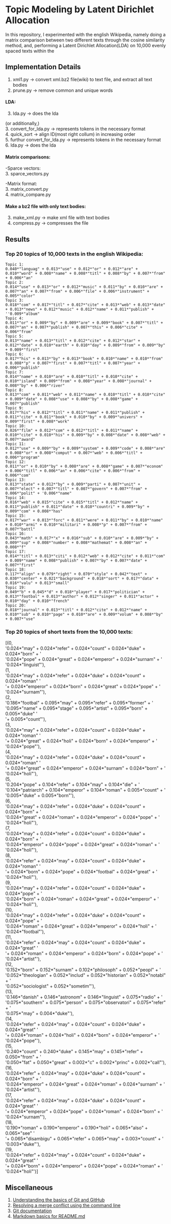 # Topic Modeling by Latent Dirichlet Allocation

In this repository, I experimented with the english Wikipedia, namely doing a matrix comparison between two different texts through the cosine similarity method, and, performing a Latent Dirichlet Allocation(LDA) on 10,000 evenly spaced texts within the 

## Implementation Details

1. xml1.py -> convert xml.bz2 file(wiki) to text file, and extract all text bodies
2. prune.py -> remove common and unique words


#### LDA:
3. lda.py -> does the lda

(or additionally,)  
3. convert_for_lda.py -> represents tokens in the necessary format  
4. quick_sort -> align ID(most right collum) in increasing order  
5. furthur convert_for_lda.py -> represents tokens in the necessary format  
6. lda.py -> does the lda

#### Matrix comparisons:

-Sparce vectors:  
3. sparce_vectors.py

-Matrix format:  
3. matrix_convert.py  
4. matrix_compare.py



#### Make a bz2 file with only text bodies:

3. make_xml.py -> make xml file with text bodies
4. compress.py -> compresses the file


## Results

### Top 20 topics of 10,000 texts in the english Wikipedia:
```
Topic 1:  
0.040*"languag" + 0.013*"use" + 0.012*"or" + 0.012*"are" + 0.010*"word" + 0.008*"name" + 0.008*"titl" + 0.008*"by" + 0.007*"from" + 0.006*"an"  
Topic 2:  
0.014*"use" + 0.013*"or" + 0.012*"music" + 0.011*"by" + 0.010*"are" + 0.007*"an" + 0.007*"from" + 0.006*"file" + 0.006*"instrument" + 0.005*"color"  
Topic 3:  
0.018*"com" + 0.017*"titl" + 0.017*"cite" + 0.013*"web" + 0.013*"date" + 0.013*"news" + 0.012*"music" + 0.012*"name" + 0.011*"publish" + ''0.009*"album"  
Topic 4:  
0.011*"or" + 0.009*"by" + 0.009*"are" + 0.009*"book" + 0.007*"titl" + 0.007*"an" + 0.007*"publish" + 0.007*"this" + 0.006*"cite" + 0.006*"from"  
Topic 5:  
0.013*"name" + 0.013*"titl" + 0.012*"cite" + 0.012*"star" + 0.012*"date" + 0.010*"earth" + 0.010*"day" + 0.009*"from" + 0.009*"by" + 0.009*"first"  
Topic 6:  
0.017*"his" + 0.013*"by" + 0.013*"book" + 0.010*"name" + 0.010*"from" + 0.008*"p" + 0.007*"first" + 0.007*"titl" + 0.007*"year" + 0.006*"publish"  
Topic 7:  
0.014*"name" + 0.010*"are" + 0.010*"titl" + 0.010*"cite" + 0.010*"island" + 0.009*"from" + 0.008*"year" + 0.008*"journal" + 0.008*"by" + 0.006*"river"  
Topic 8:  
0.013*"com" + 0.011*"web" + 0.011*"name" + 0.010*"titl" + 0.010*"cite" + 0.009*"date" + 0.008*"use" + 0.008*"by" + 0.008*"game" + 0.007*"publish"  
Topic 9:  
0.017*"his" + 0.012*"titl" + 0.011*"name" + 0.011*"publish" + 0.011*"cite" + 0.011*"book" + 0.010*"by" + 0.009*"univers" + 0.009*"first" + 0.008*"work"  
Topic 10:  
0.026*"film" + 0.012*"com" + 0.012*"titl" + 0.011*"name" + 0.010*"cite" + 0.010*"his" + 0.009*"by" + 0.008*"date" + 0.008*"web" + 0.007*"award"  
Topic 11:  
0.012*"use" + 0.009*"by" + 0.009*"system" + 0.009*"code" + 0.008*"are" + 0.008*"or" + 0.008*"comput" + 0.007*"web" + 0.006*"titl" + 0.006*"program"  
Topic 12:  
0.011*"or" + 0.010*"by" + 0.008*"are" + 0.008*"game" + 0.007*"econom" + 0.006*"titl" + 0.006*"an" + 0.006*"cite" + 0.006*"from" + 0.006*"com"  
Topic 13:  
0.013*"state" + 0.012*"by" + 0.009*"parti" + 0.007*"unit" + 0.007*"elect" + 0.007*"titl" + 0.007*"govern" + 0.007*"from" + 0.006*"polit" + '0.006*"name"  
Topic 14:  
0.016*"web" + 0.015*"cite" + 0.015*"titl" + 0.012*"name" + 0.011*"publish" + 0.011*"date" + 0.010*"countri" + 0.009*"by" + 0.009*"com" + 0.008*"has"  
Topic 15:  
0.017*"war" + 0.013*"forc" + 0.011*"were" + 0.011*"by" + 0.010*"name" + 0.010*"armi" + 0.010*"militari" + 0.008*"p" + 0.007*"from" + 0.007*"battl"  
Topic 16:  
0.043*"math" + 0.017*"x" + 0.016*"sub" + 0.010*"are" + 0.009*"by" + 0.009*"sup" + 0.008*"number" + 0.008*"mathemat" + 0.008*"an" + 0.008*"f"  
Topic 17:  
0.014*"titl" + 0.013*"citi" + 0.012*"web" + 0.012*"cite" + 0.011*"com" + 0.009*"name" + 0.008*"publish" + 0.007*"by" + 0.007*"date" + 0.007*"first"  
Topic 18:  
0.117*"align" + 0.079*"right" + 0.070*"style" + 0.042*"text" + 0.030*"center" + 0.021*"background" + 0.018*"sort" + 0.017*"data" + 0.016*"valu" + 0.013*"small"  
Topic 19:  
0.049*"b" + 0.045*"d" + 0.018*"player" + 0.017*"politician" + 0.013*"footbal" + 0.013*"author" + 0.012*"singer" + 0.011*"actor" + 0.010*"day" + 0.010*"french"  
Topic 20:  
0.018*"journal" + 0.013*"titl" + 0.012*"cite" + 0.012*"name" + 0.010*"sub" + 0.010*"page" + 0.010*"are" + 0.009*"volum" + 0.008*"by" + 0.007*"use"  
```

### Top 20 topics of short texts from the 10,000 texts:
[(0,  
  '0.024*"may" + 0.024*"refer" + 0.024*"count" + 0.024*"duke" + 0.024*"born" + '  
  '0.024*"pope" + 0.024*"great" + 0.024*"emperor" + 0.024*"surnam" + '  
  '0.024*"linguist"'),  
 (1,  
  '0.024*"may" + 0.024*"refer" + 0.024*"duke" + 0.024*"count" + 0.024*"roman" '  
  '+ 0.024*"emperor" + 0.024*"born" + 0.024*"great" + 0.024*"pope" + '  
  '0.024*"surnam"'),  
 (2,  
  '0.186*"footbal" + 0.095*"may" + 0.095*"refer" + 0.095*"former" + '  
  '0.095*"name" + 0.095*"stage" + 0.095*"artist" + 0.095*"born" + 0.005*"duke" '  
  '+ 0.005*"count"'),  
 (3,  
  '0.024*"may" + 0.024*"refer" + 0.024*"count" + 0.024*"duke" + 0.024*"roman" '  
  '+ 0.024*"great" + 0.024*"holi" + 0.024*"born" + 0.024*"emperor" + '  
  '0.024*"pope"'),  
 (4,  
  '0.024*"may" + 0.024*"refer" + 0.024*"duke" + 0.024*"count" + 0.024*"roman" '  
  '+ 0.024*"great" + 0.024*"emperor" + 0.024*"surnam" + 0.024*"born" + '  
  '0.024*"holi"'),  
 (5,  
  '0.204*"pope" + 0.104*"refer" + 0.104*"may" + 0.104*"die" + '  
  '0.104*"patriarch" + 0.104*"emperor" + 0.104*"roman" + 0.005*"count" + '  
  '0.005*"duke" + 0.005*"born"'),  
 (6,  
  '0.024*"may" + 0.024*"refer" + 0.024*"duke" + 0.024*"count" + 0.024*"born" + '  
  '0.024*"great" + 0.024*"roman" + 0.024*"emperor" + 0.024*"pope" + '  
  '0.024*"holi"'),  
 (7,  
  '0.024*"may" + 0.024*"refer" + 0.024*"count" + 0.024*"duke" + 0.024*"born" + '  
  '0.024*"emperor" + 0.024*"pope" + 0.024*"great" + 0.024*"roman" + '  
  '0.024*"holi"'),  
 (8,  
  '0.024*"refer" + 0.024*"may" + 0.024*"count" + 0.024*"duke" + 0.024*"roman" '  
  '+ 0.024*"born" + 0.024*"pope" + 0.024*"footbal" + 0.024*"great" + '  
  '0.024*"holi"'),  
 (9,  
  '0.024*"may" + 0.024*"refer" + 0.024*"count" + 0.024*"duke" + 0.024*"pope" + '  
  '0.024*"born" + 0.024*"roman" + 0.024*"great" + 0.024*"emperor" + '  
  '0.024*"holi"'),  
 (10,  
  '0.024*"may" + 0.024*"refer" + 0.024*"duke" + 0.024*"count" + 0.024*"pope" + '  
  '0.024*"roman" + 0.024*"great" + 0.024*"emperor" + 0.024*"holi" + '  
  '0.024*"footbal"'),  
 (11,  
  '0.024*"refer" + 0.024*"may" + 0.024*"count" + 0.024*"duke" + 0.024*"great" '  
  '+ 0.024*"roman" + 0.024*"emperor" + 0.024*"born" + 0.024*"pope" + '  
  '0.024*"artist"'),  
 (12,  
  '0.152*"born" + 0.152*"surnam" + 0.102*"philosoph" + 0.052*"peopl" + '  
  '0.052*"theologian" + 0.052*"includ" + 0.052*"historian" + 0.052*"notabl" + '  
  '0.052*"sociologist" + 0.052*"sometim"'),  
 (13,  
  '0.146*"danish" + 0.146*"astronom" + 0.146*"linguist" + 0.075*"radio" + '  
  '0.075*"southern" + 0.075*"person" + 0.075*"observatori" + 0.075*"refer" + '  
  '0.075*"may" + 0.004*"duke"'),  
 (14,  
  '0.024*"refer" + 0.024*"may" + 0.024*"count" + 0.024*"duke" + 0.024*"great" '  
  '+ 0.024*"roman" + 0.024*"holi" + 0.024*"born" + 0.024*"emperor" + '  
  '0.024*"pope"'),  
 (15,  
  '0.240*"count" + 0.240*"duke" + 0.145*"may" + 0.145*"refer" + 0.050*"from" + '  
  '0.050*"fat" + 0.050*"great" + 0.002*"c" + 0.002*"princ" + 0.002*"call"'),  
 (16,  
  '0.024*"refer" + 0.024*"may" + 0.024*"duke" + 0.024*"count" + 0.024*"born" + '  
  '0.024*"emperor" + 0.024*"great" + 0.024*"roman" + 0.024*"surnam" + '  
  '0.024*"artist"'),  
 (17,  
  '0.024*"refer" + 0.024*"may" + 0.024*"duke" + 0.024*"count" + 0.024*"great" '  
  '+ 0.024*"emperor" + 0.024*"pope" + 0.024*"roman" + 0.024*"born" + '  
  '0.024*"surnam"'),  
 (18,  
  '0.190*"roman" + 0.190*"emperor" + 0.190*"holi" + 0.065*"also" + 0.065*"see" '  
  '+ 0.065*"disambigu" + 0.065*"refer" + 0.065*"may" + 0.003*"count" + '  
  '0.003*"duke"'),  
 (19,  
  '0.024*"refer" + 0.024*"may" + 0.024*"count" + 0.024*"duke" + 0.024*"great" '  
  '+ 0.024*"born" + 0.024*"emperor" + 0.024*"pope" + 0.024*"roman" + '  
  '0.024*"holi"')]  


## Miscellaneous
1. [Understanding the basics of Git and GitHub](http://stackoverflow.com/questions/11816424/understanding-the-basics-of-git-and-github)
2. [Resolving a merge conflict using the command line](https://help.github.com/articles/resolving-a-merge-conflict-using-the-command-line/)
3. [Git documentation](https://git-scm.com/documentation)
4. [Markdown basics for README.md](https://guides.github.com/features/mastering-markdown/)

